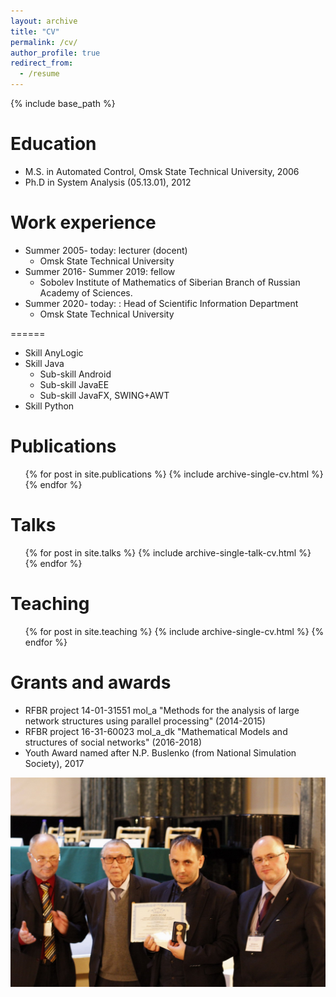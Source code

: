 ```yaml
---
layout: archive
title: "CV"
permalink: /cv/
author_profile: true
redirect_from:
  - /resume
---
```


{% include base_path %}

Education
======
* M.S. in Automated Control, Omsk State Technical University, 2006
* Ph.D in System Analysis (05.13.01), 2012 

Work experience
======
* Summer 2005- today: lecturer (docent)
  * Omsk State Technical University
* Summer 2016- Summer 2019: fellow
  * Sobolev Institute of Mathematics of Siberian Branch of Russian Academy of Sciences. 
* Summer 2020- today: : Head of Scientific Information Department
  * Omsk State Technical University  

======
* Skill AnyLogic
* Skill Java
  * Sub-skill Android
  * Sub-skill JavaEE
  * Sub-skill JavaFX, SWING+AWT
* Skill Python

Publications
======
  <ul>{% for post in site.publications %}
    {% include archive-single-cv.html %}
  {% endfor %}</ul>
  
Talks
======
  <ul>{% for post in site.talks %}
    {% include archive-single-talk-cv.html %}
  {% endfor %}</ul>
  
Teaching
======
  <ul>{% for post in site.teaching %}
    {% include archive-single-cv.html %}
  {% endfor %}</ul>
  
Grants and awards
======
* RFBR project 14-01-31551 mol_a "Мethods for the analysis of large network structures using parallel processing" (2014-2015)
* RFBR project 16-31-60023 mol_a_dk "Mathematical Models and structures of social networks" (2016-2018)
* Youth Award named after N.P. Buslenko (from National Simulation Society), 2017

<img src='/images/immod2017.jpg'>
